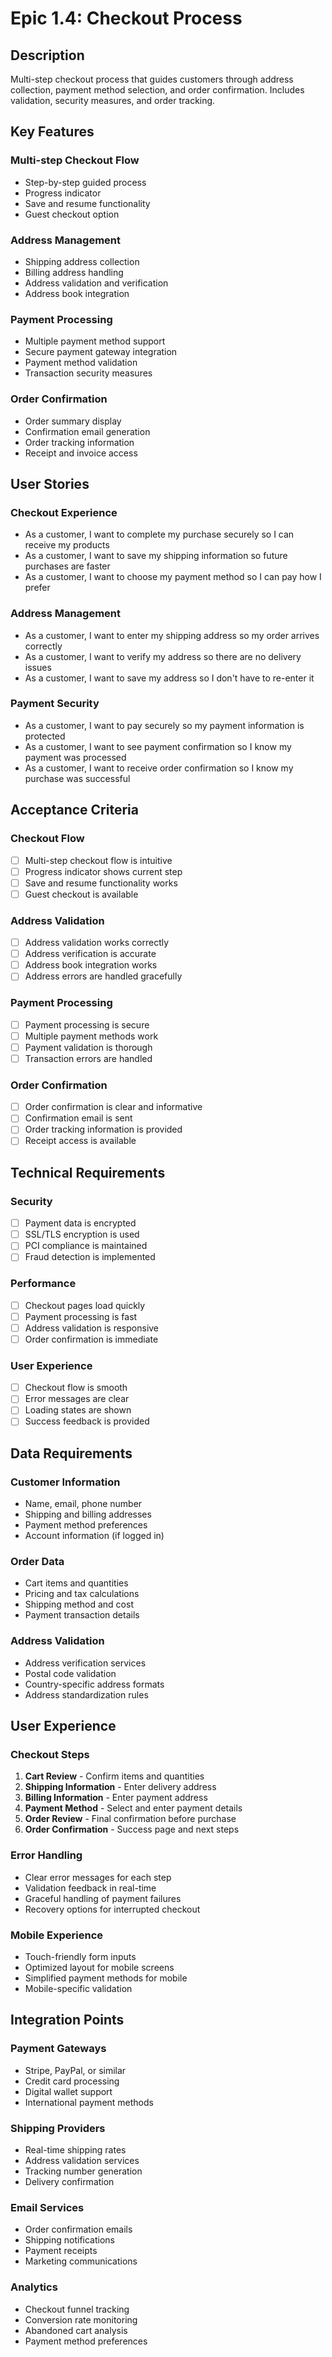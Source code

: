 # Epic 1.4: Checkout Process

## Description

Multi-step checkout process that guides customers through address collection, payment method selection, and order confirmation. Includes validation, security measures, and order tracking.

## Key Features

### Multi-step Checkout Flow

- Step-by-step guided process
- Progress indicator
- Save and resume functionality
- Guest checkout option

### Address Management

- Shipping address collection
- Billing address handling
- Address validation and verification
- Address book integration

### Payment Processing

- Multiple payment method support
- Secure payment gateway integration
- Payment method validation
- Transaction security measures

### Order Confirmation

- Order summary display
- Confirmation email generation
- Order tracking information
- Receipt and invoice access

## User Stories

### Checkout Experience

- As a customer, I want to complete my purchase securely so I can receive my products
- As a customer, I want to save my shipping information so future purchases are faster
- As a customer, I want to choose my payment method so I can pay how I prefer

### Address Management

- As a customer, I want to enter my shipping address so my order arrives correctly
- As a customer, I want to verify my address so there are no delivery issues
- As a customer, I want to save my address so I don't have to re-enter it

### Payment Security

- As a customer, I want to pay securely so my payment information is protected
- As a customer, I want to see payment confirmation so I know my payment was processed
- As a customer, I want to receive order confirmation so I know my purchase was successful

## Acceptance Criteria

### Checkout Flow

- [ ] Multi-step checkout flow is intuitive
- [ ] Progress indicator shows current step
- [ ] Save and resume functionality works
- [ ] Guest checkout is available

### Address Validation

- [ ] Address validation works correctly
- [ ] Address verification is accurate
- [ ] Address book integration works
- [ ] Address errors are handled gracefully

### Payment Processing

- [ ] Payment processing is secure
- [ ] Multiple payment methods work
- [ ] Payment validation is thorough
- [ ] Transaction errors are handled

### Order Confirmation

- [ ] Order confirmation is clear and informative
- [ ] Confirmation email is sent
- [ ] Order tracking information is provided
- [ ] Receipt access is available

## Technical Requirements

### Security

- [ ] Payment data is encrypted
- [ ] SSL/TLS encryption is used
- [ ] PCI compliance is maintained
- [ ] Fraud detection is implemented

### Performance

- [ ] Checkout pages load quickly
- [ ] Payment processing is fast
- [ ] Address validation is responsive
- [ ] Order confirmation is immediate

### User Experience

- [ ] Checkout flow is smooth
- [ ] Error messages are clear
- [ ] Loading states are shown
- [ ] Success feedback is provided

## Data Requirements

### Customer Information

- Name, email, phone number
- Shipping and billing addresses
- Payment method preferences
- Account information (if logged in)

### Order Data

- Cart items and quantities
- Pricing and tax calculations
- Shipping method and cost
- Payment transaction details

### Address Validation

- Address verification services
- Postal code validation
- Country-specific address formats
- Address standardization rules

## User Experience

### Checkout Steps

1. **Cart Review** - Confirm items and quantities
2. **Shipping Information** - Enter delivery address
3. **Billing Information** - Enter payment address
4. **Payment Method** - Select and enter payment details
5. **Order Review** - Final confirmation before purchase
6. **Order Confirmation** - Success page and next steps

### Error Handling

- Clear error messages for each step
- Validation feedback in real-time
- Graceful handling of payment failures
- Recovery options for interrupted checkout

### Mobile Experience

- Touch-friendly form inputs
- Optimized layout for mobile screens
- Simplified payment methods for mobile
- Mobile-specific validation

## Integration Points

### Payment Gateways

- Stripe, PayPal, or similar
- Credit card processing
- Digital wallet support
- International payment methods

### Shipping Providers

- Real-time shipping rates
- Address validation services
- Tracking number generation
- Delivery confirmation

### Email Services

- Order confirmation emails
- Shipping notifications
- Payment receipts
- Marketing communications

### Analytics

- Checkout funnel tracking
- Conversion rate monitoring
- Abandoned cart analysis
- Payment method preferences
